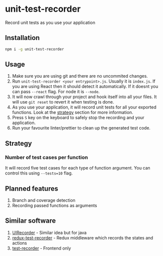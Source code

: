 # unit-test-recorder

Record unit tests as you use your application

## Installation

```sh
npm i -g unit-test-recorder
```

## Usage

1. Make sure you are using git and there are no uncommited changes.
2. Run `unit-test-recorder <your entrypoint>.js`. Usually it is `index.js`. If you are using React then it should detect it automatically. If it doesnt you can pass `--react` flag. For node it is `--node`.
3. It will now crawl through your project and hook itself into all your files. It will use `git reset` to revert it when testing is done.
4. As you use your application, it will record unit tests for all your exported functions. Look at the [strategy](#strategy) section for more information.
5. Press `S` key on the keyboard to safely stop the recording and your application.
6. Run your favourite linter/prettier to clean up the generated test code.

## Strategy

### Number of test cases per function

It will record five test cases for each type of function argument. You can control this using `--tests=10` flag.

## Planned features

1. Branch and coverage detection
2. Recording passed functions as arguments

## Similar software

1. [UIRecorder](https://uirecorder.com/) - Similar idea but for java
2. [redux-test-recorder](https://github.com/conorhastings/redux-test-recorder) - Redux middleware which records the states and actions
3. [test-recorder](https://github.com/QuantumInformation/test-recorder) - Frontend only
